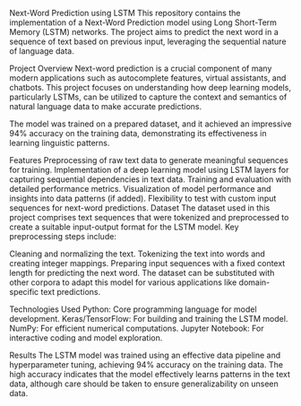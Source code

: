 Next-Word Prediction using LSTM
This repository contains the implementation of a Next-Word Prediction model using Long Short-Term Memory (LSTM) networks. The project aims to predict the next word in a sequence of text based on previous input, leveraging the sequential nature of language data.

Project Overview
Next-word prediction is a crucial component of many modern applications such as autocomplete features, virtual assistants, and chatbots. This project focuses on understanding how deep learning models, particularly LSTMs, can be utilized to capture the context and semantics of natural language data to make accurate predictions.

The model was trained on a prepared dataset, and it achieved an impressive 94% accuracy on the training data, demonstrating its effectiveness in learning linguistic patterns.

Features
Preprocessing of raw text data to generate meaningful sequences for training.
Implementation of a deep learning model using LSTM layers for capturing sequential dependencies in text data.
Training and evaluation with detailed performance metrics.
Visualization of model performance and insights into data patterns (if added).
Flexibility to test with custom input sequences for next-word predictions.
Dataset
The dataset used in this project comprises text sequences that were tokenized and preprocessed to create a suitable input-output format for the LSTM model. Key preprocessing steps include:

Cleaning and normalizing the text.
Tokenizing the text into words and creating integer mappings.
Preparing input sequences with a fixed context length for predicting the next word.
The dataset can be substituted with other corpora to adapt this model for various applications like domain-specific text predictions.

Technologies Used
Python: Core programming language for model development.
Keras/TensorFlow: For building and training the LSTM model.
NumPy: For efficient numerical computations.
Jupyter Notebook: For interactive coding and model exploration.

Results
The LSTM model was trained using an effective data pipeline and hyperparameter tuning, achieving 94% accuracy on the training data. The high accuracy indicates that the model effectively learns patterns in the text data, although care should be taken to ensure generalizability on unseen data.